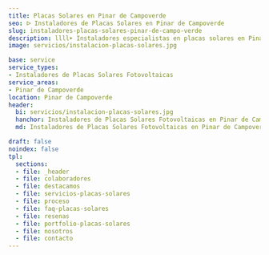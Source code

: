 ```yaml
---
title: Placas Solares en Pinar de Campoverde
seo: ᐅ Instaladores de Placas Solares en Pinar de Campoverde
slug: instaladores-placas-solares-pinar-de-campo-verde
description: llll➤ Instaladores especialistas en placas solares en Pinar de Campoverde. Soluciones sostenibles y eficientes. Mejores técnicas y precios competitivos ✅ ¡Contáctanos!
image: servicios/instalacion-placas-solares.jpg

base: service
service_types:
- Instaladores de Placas Solares Fotovoltaicas
service_areas:
- Pinar de Campoverde
location: Pinar de Campoverde
header:
  bi: servicios/instalacion-placas-solares.jpg
  hanchor: Instaladores de Placas Solares Fotovoltaicas en Pinar de Campoverde
  md: Instaladores de Placas Solares Fotovoltaicas en Pinar de Campoverde

draft: false
noindex: false
tpl:
  sections:
  - file: _header
  - file: colaboradores
  - file: destacamos
  - file: servicios-placas-solares
  - file: proceso
  - file: faq-placas-solares
  - file: resenas
  - file: portfolio-placas-solares
  - file: nosotros
  - file: contacto
---
```

